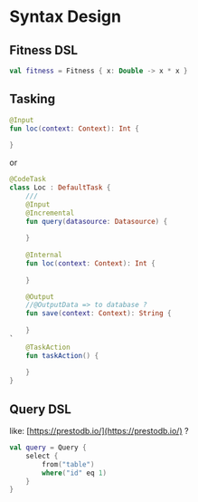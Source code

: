 # Syntax Design

## Fitness DSL 

```kotlin
val fitness = Fitness { x: Double -> x * x }
```

## Tasking

```kotlin
@Input
fun loc(context: Context): Int {
    
}
```

or

```kotlin
@CodeTask
class Loc : DefaultTask {
    /// 
    @Input
    @Incremental
    fun query(datasource: Datasource) {
        
    }
    
    @Internal
    fun loc(context: Context): Int {
        
    }

    @Output 
    //@OutputData => to database ?
    fun save(context: Context): String {
        
    }
`
    @TaskAction
    fun taskAction() {
        
    }
}
```

## Query DSL

like: [https://prestodb.io/](https://prestodb.io/) ?

```kotlin
val query = Query {
    select {
        from("table")
        where("id" eq 1)
    }
}
```
 